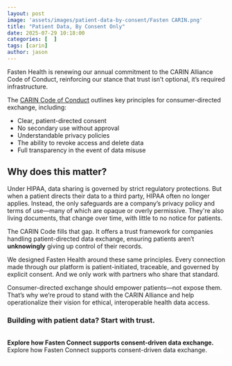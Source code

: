 ```yaml
---
layout: post
image: 'assets/images/patient-data-by-consent/Fasten CARIN.png'
title: "Patient Data, By Consent Only"
date: 2025-07-29 10:18:00
categories: [  ]
tags: [carin]
author: jason
---
```


Fasten Health is renewing our annual commitment to the CARIN Alliance Code of Conduct, reinforcing our stance that trust 
isn’t optional, it’s required infrastructure.

The [CARIN Code of Conduct](https://cdn.prod.website-files.com/66635361bd8176cd6413cb12/66635361bd8176cd6413cbfb_CARIN_Code_of_Conduct_2023.pdf) 
outlines key principles for consumer-directed exchange, including:

- Clear, patient-directed consent
- No secondary use without approval
- Understandable privacy policies
- The ability to revoke access and delete data
- Full transparency in the event of data misuse

## Why does this matter?
Under HIPAA, data sharing is governed by strict regulatory protections. But when a patient directs their data to a third 
party, HIPAA often no longer applies. Instead, the only safeguards are a company’s privacy policy and terms of use—many of 
which are opaque or overly permissive. They're also living documents, that change over time, with little to no notice for patients.

The CARIN Code fills that gap. It offers a trust framework for companies handling patient-directed data exchange, ensuring 
patients aren’t **unknowingly** giving up control of their records.

We designed Fasten Health around these same principles. Every connection made through our platform is patient-initiated, 
traceable, and governed by explicit consent. And we only work with partners who share that standard.

Consumer-directed exchange should empower patients—not expose them. That’s why we’re proud to stand with the CARIN Alliance 
and help operationalize their vision for ethical, interoperable health data access.


### Building with patient data? Start with trust.

<br/>
<div class="alert alert-secondary" role="alert">
    <i class="fa fa-info-circle"></i>
    <strong>Explore how Fasten Connect supports consent-driven data exchange.</strong><br/>
    Explore how Fasten Connect supports consent-driven data exchange. <a style="color:white; text-decoration: underline; font-weight: bold" href="https://calendly.com/jason-kulatunga/30min">Book a call</a>
</div>
